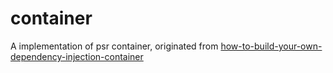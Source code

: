 # container
A implementation of psr container, originated from [how-to-build-your-own-dependency-injection-container](https://www.sitepoint.com/how-to-build-your-own-dependency-injection-container/)
